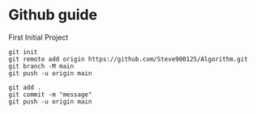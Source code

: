 # Github guide
First Initial Project
```
git init
git remote add origin https://github.com/Steve900125/Algorithm.git
git branch -M main
git push -u origin main
```

```
git add .
git commit -m "message"
git push -u origin main
```






